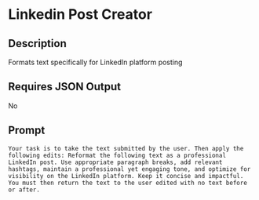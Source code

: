 # Linkedin Post Creator

## Description

Formats text specifically for LinkedIn platform posting

## Requires JSON Output

No

## Prompt

```
Your task is to take the text submitted by the user. Then apply the following edits: Reformat the following text as a professional LinkedIn post. Use appropriate paragraph breaks, add relevant hashtags, maintain a professional yet engaging tone, and optimize for visibility on the LinkedIn platform. Keep it concise and impactful. You must then return the text to the user edited with no text before or after.
```
